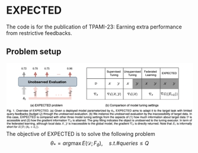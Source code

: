 # EXPECTED
The code is for the publication of TPAMI-23: Earning extra performance from restrictive feedbacks.

## Problem setup
![alt text](https://github.com/kylejingli/EXPECTED/blob/main/figs/EXPECTED%20Problem.png)
The objective of EXPECTED is to solve the following problem
$$\theta_*=arg\max E(\mathcal{D};F_{\theta}), \quad s.t. \#queries \le Q$$
## 
